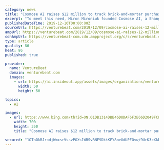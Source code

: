 ```yaml
---
category: news
title: "Cosmose AI raises $12 million to track brick-and-mortar purchasing habits"
excerpt: "To meet this need, Miron Mironiuk founded Cosmose AI, a Shanghai-based analytics software provider that anticipates how people shop offline. Brands like Subway, Samsung, Walmart, Airbnb, Tencent, Burberry, Omnicom, Mercedes-Benz, Anheuser-Busch InBev, LVMH, Kering, L’Oréal, Gucci, Cartier, P&G, Nestle, and Coca-Cola use its tool suite to ..."
publishedDateTime: 2019-12-10T00:00:00Z
sourceUrl: https://venturebeat.com/2019/12/09/cosmose-ai-raises-12-million-to-track-brick-and-mortar-purchasing-habits/
ampUrl: https://venturebeat.com/2019/12/09/cosmose-ai-raises-12-million-to-track-brick-and-mortar-purchasing-habits/amp/
cdnAmpUrl: https://venturebeat-com.cdn.ampproject.org/c/s/venturebeat.com/2019/12/09/cosmose-ai-raises-12-million-to-track-brick-and-mortar-purchasing-habits/amp/
type: article
quality: 86
heat: 86
published: true

provider:
  name: VentureBeat
  domain: venturebeat.com
  images:
    - url: https://ai.insideout.app/assets/images/organizations/venturebeat.com-50x50.jpg
      width: 50
      height: 50

topics:
  - AI

images:
  - url: https://www.bing.com/th?id=ON.01DB1314DBB46D8DAF6F3B66D2049FCF
    width: 700
    height: 350
    title: "Cosmose AI raises $12 million to track brick-and-mortar purchasing habits"

secured: "1OTnOkBJrodjWmxsrVssvPOXs1WBSvRNE9DkkKFY8neUdUPFOvw/9UrK3cXkDO/CXAaa73y965U7eHAPdbO+mzlajGjQZndaCwgRTqs/h/MMzCNAbGxT7ygc6uf6HbcuZQ7oklYA+z2yIW2/hLpva13q1ECXzHaj5UdXa4gI5qArgAAbFN+8jt4/xeGgY6mNGhc/yp3mhCFDOmlUNqOexduyUFnq1FPrac54pWGGN43d1VwsHZlFuOsXH4tC+ISe3zDXnqW9pD6jvhWLY3Cy6Q==;Q9ZD2Tjp0Y21FEbkhOH3tg=="
---
```


